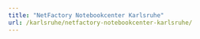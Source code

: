 ```yaml
---
title: "NetFactory Notebookcenter Karlsruhe"
url: /karlsruhe/netfactory-notebookcenter-karlsruhe/
---
```

